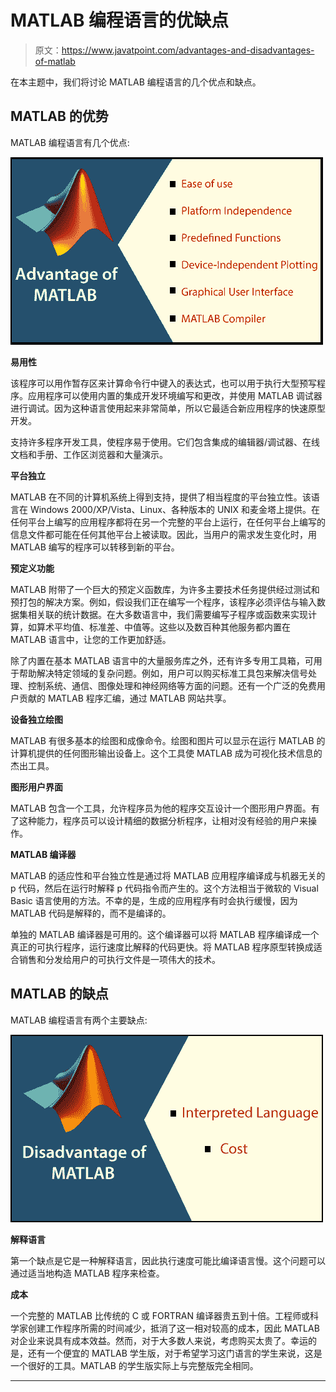 # MATLAB 编程语言的优缺点

> 原文：<https://www.javatpoint.com/advantages-and-disadvantages-of-matlab>

在本主题中，我们将讨论 MATLAB 编程语言的几个优点和缺点。

## MATLAB 的优势

MATLAB 编程语言有几个优点:

![Advantages of MATLAB](img/bfe529cad028446332410be66a7b2e77.png)

**易用性**

该程序可以用作暂存区来计算命令行中键入的表达式，也可以用于执行大型预写程序。应用程序可以使用内置的集成开发环境编写和更改，并使用 MATLAB 调试器进行调试。因为这种语言使用起来非常简单，所以它最适合新应用程序的快速原型开发。

支持许多程序开发工具，使程序易于使用。它们包含集成的编辑器/调试器、在线文档和手册、工作区浏览器和大量演示。

**平台独立**

MATLAB 在不同的计算机系统上得到支持，提供了相当程度的平台独立性。该语言在 Windows 2000/XP/Vista、Linux、各种版本的 UNIX 和麦金塔上提供。在任何平台上编写的应用程序都将在另一个完整的平台上运行，在任何平台上编写的信息文件都可能在任何其他平台上被读取。因此，当用户的需求发生变化时，用 MATLAB 编写的程序可以转移到新的平台。

**预定义功能**

MATLAB 附带了一个巨大的预定义函数库，为许多主要技术任务提供经过测试和预打包的解决方案。例如，假设我们正在编写一个程序，该程序必须评估与输入数据集相关联的统计数据。在大多数语言中，我们需要编写子程序或函数来实现计算，如算术平均值、标准差、中值等。这些以及数百种其他服务都内置在 MATLAB 语言中，让您的工作更加舒适。

除了内置在基本 MATLAB 语言中的大量服务库之外，还有许多专用工具箱，可用于帮助解决特定领域的复杂问题。例如，用户可以购买标准工具包来解决信号处理、控制系统、通信、图像处理和神经网络等方面的问题。还有一个广泛的免费用户贡献的 MATLAB 程序汇编，通过 MATLAB 网站共享。

**设备独立绘图**

MATLAB 有很多基本的绘图和成像命令。绘图和图片可以显示在运行 MATLAB 的计算机提供的任何图形输出设备上。这个工具使 MATLAB 成为可视化技术信息的杰出工具。

**图形用户界面**

MATLAB 包含一个工具，允许程序员为他的程序交互设计一个图形用户界面。有了这种能力，程序员可以设计精细的数据分析程序，让相对没有经验的用户来操作。

**MATLAB 编译器**

MATLAB 的适应性和平台独立性是通过将 MATLAB 应用程序编译成与机器无关的 p 代码，然后在运行时解释 p 代码指令而产生的。这个方法相当于微软的 Visual Basic 语言使用的方法。不幸的是，生成的应用程序有时会执行缓慢，因为 MATLAB 代码是解释的，而不是编译的。

单独的 MATLAB 编译器是可用的。这个编译器可以将 MATLAB 程序编译成一个真正的可执行程序，运行速度比解释的代码更快。将 MATLAB 程序原型转换成适合销售和分发给用户的可执行文件是一项伟大的技术。

## MATLAB 的缺点

MATLAB 编程语言有两个主要缺点:

![Disadvantages of MATLAB](img/46392d44020535d61417a497ee3aae40.png)

**解释语言**

第一个缺点是它是一种解释语言，因此执行速度可能比编译语言慢。这个问题可以通过适当地构造 MATLAB 程序来检查。

**成本**

一个完整的 MATLAB 比传统的 C 或 FORTRAN 编译器贵五到十倍。工程师或科学家创建工作程序所需的时间减少，抵消了这一相对较高的成本，因此 MATLAB 对企业来说具有成本效益。然而，对于大多数人来说，考虑购买太贵了。幸运的是，还有一个便宜的 MATLAB 学生版，对于希望学习这门语言的学生来说，这是一个很好的工具。MATLAB 的学生版实际上与完整版完全相同。

* * *